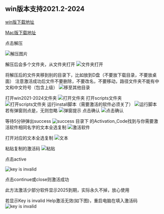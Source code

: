 ## win版本支持2021.2-2024

[win版下载地址](https://github.com/jadehh/idea_activate/releases/download/V1.0.2/win2021-2024.Win.rar)

[Mac版下载地址](https://github.com/jadehh/idea_activate/releases/download/V1.0.2/macjihuo.Mac.zip)




点击解压


![解压图片](https://raw.githubusercontent.com/jadehh/idea_activate/refs/heads/main/assets/69986332.png)


解压后会多个文件夹，从文件夹打开
![文件夹打开](https://raw.githubusercontent.com/jadehh/idea_activate/refs/heads/main/assets/1945500347.png)

将解压后的文件夹移到别的目录下，比如放到D盘（不要放下载目录，不要放桌面）
注意激活成功后文件不要删除，不要改名，不要移动，路径文件夹不能有中文和中文符号（包含上级）
![移至其他目录](https://raw.githubusercontent.com/jadehh/idea_activate/refs/heads/main/assets/824265591.png)

打开win2021-2024文件夹
![打开文件夹](https://raw.githubusercontent.com/jadehh/idea_activate/refs/heads/main/assets/3983467532.png)
打开scripts文件夹
![打开scripts文件夹](https://raw.githubusercontent.com/jadehh/idea_activate/refs/heads/main/assets/1921065910.png)
运行install脚本（需要激活的软件必须关了）
![运行脚本](https://raw.githubusercontent.com/jadehh/idea_activate/refs/heads/main/assets/3580039343.png)
若有弹窗则点是，无则忽略
![弹窗提示](https://raw.githubusercontent.com/jadehh/idea_activate/refs/heads/main/assets/3210959222.png)
点击确认
![点击确认](https://raw.githubusercontent.com/jadehh/idea_activate/refs/heads/main/assets/4238571115.png)

等待5分钟弹出success
![success](https://raw.githubusercontent.com/jadehh/idea_activate/refs/heads/main/assets/2639309027.png)
目录下 的Activation_Code找到与你需要激活软件相同名字的文本全选复制
![激活软件](https://raw.githubusercontent.com/jadehh/idea_activate/refs/heads/main/assets/1481101868.png)


打开对应的文本全选复制
![文本](https://raw.githubusercontent.com/jadehh/idea_activate/refs/heads/main/assets/1215459209.png)


粘贴复制的激活码
![粘贴](https://raw.githubusercontent.com/jadehh/idea_activate/refs/heads/main/assets/1712882701.png)

点击active

![key is invalid](https://raw.githubusercontent.com/jadehh/idea_activate/refs/heads/main/assets/2192298356.png)

点击continue或close则激活成功

此方法激活少部分软件显示2025到期，实际永久不掉，放心使用

若显示Key is invalid Help激活无效(如下图)，重启电脑在填入激活码
![key is invalid](https://raw.githubusercontent.com/jadehh/idea_activate/refs/heads/main/assets/3996857613.jpg)

